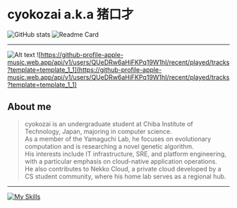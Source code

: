 # cyokozai a.k.a 猪口才

![GitHub stats](https://github-readme-stats.vercel.app/api?username=cyokozai&show_icons=true&count_private=true)
![Readme Card](https://github-readme-stats.vercel.app/api/top-langs/?username=cyokozai&langs_count=3&hide=javascript,typescript,html,css,jupyternotebook)  
<!--![GitHub Streak](https://streak-stats.demolab.com?user=cyokozai&theme=solarized-light&hide_border=true&border_radius=5&date_format=%5BY.%5Dn.j&mode=weekly&card_width=400)  
-->
---

![Alt text](https://spotify-recently-played-readme.vercel.app/api?user=31xpj57quut7dxwacnk2og4ro66a)
![https://github-profile-apple-music.web.app/api/v1/users/QUeDRw6aHiFKPq19W1hI/recent/played/tracks?template=template_1_1](https://github-profile-apple-music.web.app/api/v1/users/QUeDRw6aHiFKPq19W1hI/recent/played/tracks?template=template_1_1)
<!--![https://github-profile-apple-music.web.app/api/v1/users/QUeDRw6aHiFKPq19W1hI/recent/played/tracks?template=template_3_1](https://github-profile-apple-music.web.app/api/v1/users/QUeDRw6aHiFKPq19W1hI/recent/played/tracks?template=template_3_1)
-->

## About me

  > cyokozai is an undergraduate student at Chiba Institute of Technology, Japan, majoring in computer science.   
  > As a member of the Yamaguchi Lab, he focuses on evolutionary computation and is researching a novel genetic algorithm.   
  > His interests include IT infrastructure, SRE, and platform engineering, with a particular emphasis on cloud-native application operations.   
  > He also contributes to Nekko Cloud, a private cloud developed by a CS student community, where his home lab serves as a regional hub.  

---

[![My Skills](https://skillicons.dev/icons?i=linux,ubuntu,bash,kubernetes,docker,gcp,cloudflare,terraform,ansible,grafana,prometheus,go,julia,py,arduino,c,supabase,svelte,git,github,githubactions,vscode,md,latex&theme=light&perline=16)](https://skillicons.dev)

<!--
**cyokozai/cyokozai** is a ✨ _special_ ✨ repository because its `README.md` (this file) appears on your GitHub profile.

Here are some ideas to get you started:

- 🔭 I’m currently working on ...
- 🌱 I’m currently learning ...
- 👯 I’m looking to collaborate on ...
- 🤔 I’m looking for help with ...
- 💬 Ask me about ...
- 📫 How to reach me: ...
- 😄 Pronouns: ...
- ⚡ Fun fact: ...
-->
